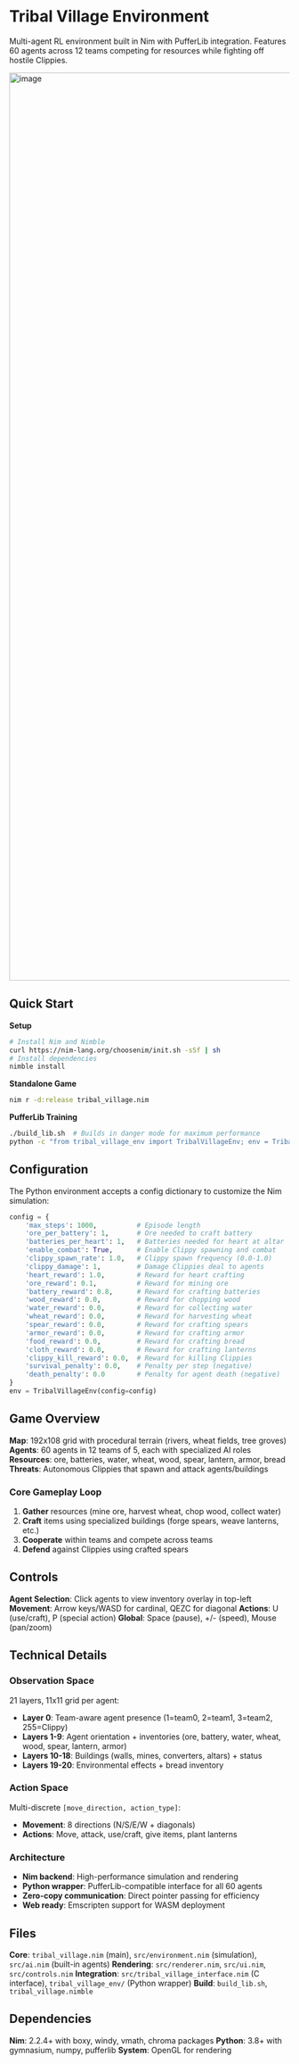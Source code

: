 # Tribal Village Environment

Multi-agent RL environment built in Nim with PufferLib integration. Features 60 agents across 12 teams competing for resources while fighting off hostile Clippies.

<img width="2742" height="1628" alt="image" src="https://github.com/user-attachments/assets/a5992e9d-abdd-4d8b-ab83-efabd90e2bd5" />

## Quick Start

**Setup**
```bash
# Install Nim and Nimble
curl https://nim-lang.org/choosenim/init.sh -sSf | sh
# Install dependencies
nimble install
```

**Standalone Game**
```bash
nim r -d:release tribal_village.nim
```

**PufferLib Training**
```bash
./build_lib.sh  # Builds in danger mode for maximum performance
python -c "from tribal_village_env import TribalVillageEnv; env = TribalVillageEnv()"
```

## Configuration

The Python environment accepts a config dictionary to customize the Nim simulation:

```python
config = {
    'max_steps': 1000,          # Episode length
    'ore_per_battery': 1,       # Ore needed to craft battery
    'batteries_per_heart': 1,   # Batteries needed for heart at altar
    'enable_combat': True,      # Enable Clippy spawning and combat
    'clippy_spawn_rate': 1.0,   # Clippy spawn frequency (0.0-1.0)
    'clippy_damage': 1,         # Damage Clippies deal to agents
    'heart_reward': 1.0,        # Reward for heart crafting
    'ore_reward': 0.1,          # Reward for mining ore
    'battery_reward': 0.8,      # Reward for crafting batteries
    'wood_reward': 0.0,         # Reward for chopping wood
    'water_reward': 0.0,        # Reward for collecting water
    'wheat_reward': 0.0,        # Reward for harvesting wheat
    'spear_reward': 0.0,        # Reward for crafting spears
    'armor_reward': 0.0,        # Reward for crafting armor
    'food_reward': 0.0,         # Reward for crafting bread
    'cloth_reward': 0.0,        # Reward for crafting lanterns
    'clippy_kill_reward': 0.0,  # Reward for killing Clippies
    'survival_penalty': 0.0,    # Penalty per step (negative)
    'death_penalty': 0.0        # Penalty for agent death (negative)
}
env = TribalVillageEnv(config=config)
```

## Game Overview

**Map**: 192x108 grid with procedural terrain (rivers, wheat fields, tree groves)
**Agents**: 60 agents in 12 teams of 5, each with specialized AI roles
**Resources**: ore, batteries, water, wheat, wood, spear, lantern, armor, bread
**Threats**: Autonomous Clippies that spawn and attack agents/buildings

### Core Gameplay Loop
1. **Gather** resources (mine ore, harvest wheat, chop wood, collect water)
2. **Craft** items using specialized buildings (forge spears, weave lanterns, etc.)
3. **Cooperate** within teams and compete across teams
4. **Defend** against Clippies using crafted spears

## Controls

**Agent Selection**: Click agents to view inventory overlay in top-left
**Movement**: Arrow keys/WASD for cardinal, QEZC for diagonal
**Actions**: U (use/craft), P (special action)
**Global**: Space (pause), +/- (speed), Mouse (pan/zoom)

## Technical Details

### Observation Space
21 layers, 11x11 grid per agent:
- **Layer 0**: Team-aware agent presence (1=team0, 2=team1, 3=team2, 255=Clippy)
- **Layers 1-9**: Agent orientation + inventories (ore, battery, water, wheat, wood, spear, lantern, armor)
- **Layers 10-18**: Buildings (walls, mines, converters, altars) + status
- **Layers 19-20**: Environmental effects + bread inventory

### Action Space
Multi-discrete `[move_direction, action_type]`:
- **Movement**: 8 directions (N/S/E/W + diagonals)
- **Actions**: Move, attack, use/craft, give items, plant lanterns

### Architecture
- **Nim backend**: High-performance simulation and rendering
- **Python wrapper**: PufferLib-compatible interface for all 60 agents
- **Zero-copy communication**: Direct pointer passing for efficiency
- **Web ready**: Emscripten support for WASM deployment

## Files

**Core**: `tribal_village.nim` (main), `src/environment.nim` (simulation), `src/ai.nim` (built-in agents)
**Rendering**: `src/renderer.nim`, `src/ui.nim`, `src/controls.nim`
**Integration**: `src/tribal_village_interface.nim` (C interface), `tribal_village_env/` (Python wrapper)
**Build**: `build_lib.sh`, `tribal_village.nimble`

## Dependencies

**Nim**: 2.2.4+ with boxy, windy, vmath, chroma packages
**Python**: 3.8+ with gymnasium, numpy, pufferlib
**System**: OpenGL for rendering
